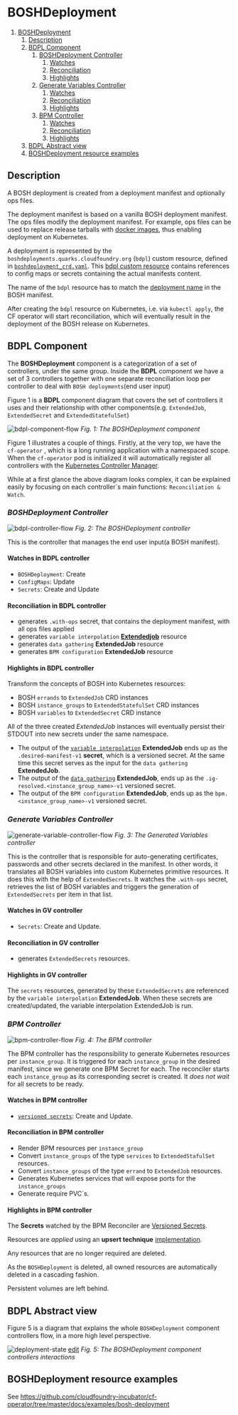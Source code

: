 # BOSHDeployment

1. [BOSHDeployment](#boshdeployment)
   1. [Description](#description)
   2. [BDPL Component](#bdpl-component)
      1. [BOSHDeployment Controller](#boshdeployment-controller)
         1. [Watches](#watches-in-bdpl-controller)
         2. [Reconciliation](#reconciliation-in-bdpl-controller)
         3. [Highlights](#highlights-in-bdpl-controller)
      2. [Generate Variables Controller](#generate-variables-controller)
         1. [Watches](#watches-in-gv-controller)
         2. [Reconciliation](#reconciliation-in-gv-controller)
         3. [Highlights](#highlights-in-gv-controller)
      3. [BPM Controller](#bpm-controller)
         1. [Watches](#watches-in-bpm-controller)
         2. [Reconciliation](#reconciliation-in-bpm-controller)
         3. [Highlights](#highlights-in-bpm-controller)
   3. [BDPL Abstract view](#bdpl-abstract-view)
   4. [BOSHDeployment resource examples](#boshdeployment-resource-examples)

## Description

A BOSH deployment is created from a deployment manifest and optionally ops files.

The deployment manifest is based on a vanilla BOSH deployment manifest.
The ops files modify the deployment manifest. For example, ops files can be used to replace release tarballs with [docker images](https://ci.flintstone.cf.cloud.ibm.com/teams/containerization/pipelines/release-images), thus enabling deployment on Kubernetes.

A deployment is represented by the `boshdeployments.quarks.cloudfoundry.org` (`bdpl`) custom resource, defined in [`boshdeployment_crd.yaml`](https://github.com/cloudfoundry-incubator/cf-operator/tree/master/docs/crds/quarks_v1alpha1_boshdeployment_crd.yaml).
This [bdpl custom resource](https://github.com/cloudfoundry-incubator/cf-operator/tree/master/docs/examples/bosh-deployment/boshdeployment.yaml) contains references to config maps or secrets containing the actual manifests content.

The name of the `bdpl` resource has to match the [deployment name](https://bosh.io/docs/manifest-v2/#deployment) in the BOSH manifest.

After creating the `bdpl` resource on Kubernetes, i.e. via `kubectl apply`, the CF operator will start reconciliation, which will eventually result in the deployment
of the BOSH release on Kubernetes.

## BDPL Component

The **BOSHDeployment** component is a categorization of a set of controllers, under the same group. Inside the **BDPL** component we have a set of 3 controllers together with one separate reconciliation loop per controller to deal with `BOSH deployments`(end user input)

Figure 1 is a **BDPL** component diagram that covers the set of controllers it uses and their relationship with other components(e.g. `ExtendedJob`, `ExtendedSecret` and `ExtendedStatefulSet`)

![bdpl-component-flow](quarks_bdplcomponent_flow.png)
*Fig. 1: The BOSHDeployment component*

Figure 1 illustrates a couple of things. Firstly, at the very top, we have the `cf-operator` , which is a long running application with a namespaced scope. When the `cf-operator` pod is initialized it will automatically register all controllers with the [Kubernetes Controller Manager](https://kubernetes.io/docs/reference/command-line-tools-reference/kube-controller-manager/).

While at a first glance the above diagram looks complex, it can be explained easily by focusing on each controller´s main functions: `Reconciliation & Watch`.

### **_BOSHDeployment Controller_**

![bdpl-controller-flow](quarks_bdplcontroller_flow.png)
*Fig. 2: The BOSHDeployment controller*

This is the controller that manages the end user input(a BOSH manifest).

#### Watches in BDPL controller

- `BOSHDeployment`: Create
- `ConfigMaps`: Update
- `Secrets`: Create and Update

#### Reconciliation in BDPL controller

- generates `.with-ops` secret, that contains the deployment manifest, with all ops files applied
- generates `variable interpolation` [**Extendedjob**](https://github.com/cloudfoundry-incubator/quarks-job/tree/master/README.md#one-off-jobs-auto-errands) resource
- generates `data gathering` **ExtendedJob** resource
- generates `BPM configuration` **ExtendedJob** resource

#### Highlights in BDPL controller

Transform the concepts of BOSH into Kubernetes resources:

- BOSH `errands` to `ExtendedJob` CRD instances
- BOSH `instance_groups` to `ExtendedStatefulSet` CRD instances
- BOSH `variables` to `ExtendedSecret` CRD instance

All of the three created *ExtendedJob* instances will eventually persist their STDOUT into new secrets under the same namespace.

- The output of the [`variable interpolation`](https://github.com/cloudfoundry-incubator/cf-operator/tree/master/docs/commands/cf-operator_util_variable-interpolation.md) **ExtendedJob** ends up as the `.desired-manifest-v1` **secret**, which is a versioned secret. At the same time this secret serves as the input for the `data gathering` **ExtendedJob**.
- The output of the [`data gathering`](https://github.com/cloudfoundry-incubator/cf-operator/tree/master/docs/commands/cf-operator_util_instance-group.md) **ExtendedJob**, ends up
as the `.ig-resolved.<instance_group_name>-v1` versioned secret.
- The output of the `BPM configuration` **ExtendedJob**, ends up as the `bpm.<instance_group_name>-v1` versioned secret.

### **_Generate Variables Controller_**

![generate-variable-controller-flow](quarks_gvariablecontroller_flow.png)
*Fig. 3: The Generated Variables controller*

This is the controller that is responsible for auto-generating certificates, passwords and other secrets declared in the manifest. In other words, it translates all BOSH variables into custom Kubernetes primitive resources. It does this with the help of `ExtendedSecrets`. It watches the `.with-ops` secret, retrieves the list of BOSH variables and triggers the generation of `ExtendedSecrets` per item in that list.

#### Watches in GV controller

- `Secrets`: Create and Update.

#### Reconciliation in GV controller

- generates `ExtendedSecrets` resources.

#### Highlights in GV controller

The `secrets` resources,  generated by these `ExtendedSecrets` are referenced by the `variable interpolation` **ExtendedJob**. When these secrets are created/updated, the variable interpolation ExtendedJob is run.

### **_BPM Controller_**

![bpm-controller-flow](quarks_bpm-controller_flow.png)
*Fig. 4: The BPM controller*

The BPM controller has the responsibility to generate Kubernetes resources per `instance_group`. It is triggered for each `instance_group` in the desired manifest, since we generate one BPM Secret for each. The reconciler starts each `instance_group` as its corresponding secret is created. It *does not wait* for all secrets to be ready.

#### Watches in BPM controller

- [`versioned secrets`](extendedjob.md#versioned-secrets): Create and Update.

#### Reconciliation in BPM controller

- Render BPM resources per `instance_group`
- Convert `instance_groups` of the type `services` to `ExtendedStafulSet` resources.
- Convert `instance_groups` of the type `errand` to `ExtendedJob` resources.
- Generates Kubernetes services that will expose ports for the `instance_groups`
- Generate require PVC´s.

#### Highlights in BPM controller

The **Secrets** watched by the BPM Reconciler are [Versioned Secrets](extendedjob.md#versioned-secrets).

Resources are _applied_ using an **upsert technique** [implementation](https://godoc.org/sigs.k8s.io/controller-runtime/pkg/controller/controllerutil#CreateOrUpdate).

Any resources that are no longer required are deleted.

As the `BOSHDeployment` is deleted, all owned resources are automatically deleted in a cascading fashion.

Persistent volumes are left behind.

## BDPL Abstract view

Figure 5 is a diagram that explains the whole `BOSHDeployment` component controllers flow, in a more high level perspective.

![deployment-state](https://docs.google.com/drawings/d/e/2PACX-1vTsCO5USd8AJIk_uHMRKl0NABuW85uVGJNebNvgI0Hz_9jhle6fcynLTcHh8cxW6lMgaV_DWyPEvm2-/pub?w=3161&h=2376)
[edit](https://docs.google.com/drawings/d/126ExNqPxDg1LcB14pbtS5S-iJzLYPyXZ5Jr9vTfFqXA/edit?usp=sharing)
*Fig. 5: The BOSHDeployment component controllers interactions*

## BOSHDeployment resource examples

See https://github.com/cloudfoundry-incubator/cf-operator/tree/master/docs/examples/bosh-deployment
